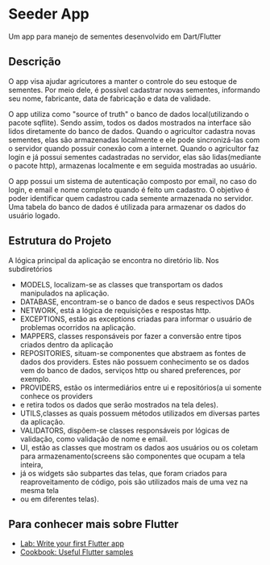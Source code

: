 # Seeder App

Um app para manejo de sementes desenvolvido em Dart/Flutter

## Descrição

O app visa ajudar agricutores a manter o controle do seu estoque
de sementes. Por meio dele, é possível cadastrar novas sementes, informando
seu nome, fabricante, data de fabricação e data de validade.

O app utiliza como "source of truth" o banco de dados local(utilizando o pacote sqflite).
Sendo assim, todos os dados mostrados na interface são lidos diretamente do banco de dados. Quando 
o agricultor cadastra novas sementes, elas são armazenadas localmente e ele pode sincronizá-las com o servidor 
quando possuir conexão com a internet. Quando o agricultor faz login e já possui sementes cadastradas
no servidor, elas são lidas(mediante o pacote http), armazenas localmente e em seguida mostradas ao usuário. 

O app possui um sistema de autenticação composto por email, no caso do login, e email e nome completo quando 
é feito um cadastro. O objetivo é poder identificar quem cadastrou cada semente armazenada no servidor. Uma tabela
do banco de dados é utilizada para armazenar os dados do usuário logado. 

## Estrutura do Projeto

A lógica principal da aplicação se encontra no diretório lib. Nos subdiretórios

- MODELS, localizam-se as classes que transportam os dados manipulados na aplicação.
- DATABASE, encontram-se o banco de dados e seus respectivos DAOs
- NETWORK, está a lógica de requisições e respostas http.
- EXCEPTIONS, estão as exceptions criadas para informar o usuário de problemas ocorridos na aplicação.
- MAPPERS, classes responsáveis por fazer a conversão entre tipos criados dentro da aplicação
- REPOSITORIES, situam-se componentes que abstraem as fontes de dados dos providers.
    Estes não possuem conhecimento se os dados vem do banco de dados, serviços http ou shared preferences, por exemplo.
- PROVIDERS, estão os intermediários entre ui  e repositórios(a ui somente conhece os providers
- e retira todos os dados que serão mostrados na tela deles).
- UTILS,classes as quais possuem métodos utilizados em diversas partes da aplicação.
- VALIDATORS, dispõem-se classes responsáveis por lógicas de validação, como validação de nome e email.
- UI, estão as classes que mostram os dados aos usuários ou os coletam para armazenamento(screens são componentes que ocupam a tela inteira,
- já os widgets são subpartes das telas, que foram criados para reaproveitamento de código, pois são utilizados mais de uma vez na mesma tela
- ou em diferentes telas).

## Para conhecer mais sobre Flutter
- [Lab: Write your first Flutter app](https://flutter.dev/docs/get-started/codelab)
- [Cookbook: Useful Flutter samples](https://flutter.dev/docs/cookbook)

